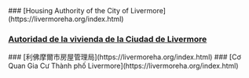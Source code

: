 <RenderIf language="en,tl">
### [Housing Authority of the City of Livermore](https://livermoreha.org/index.html)

</RenderIf>
<RenderIf language="es">
 
 ### [Autoridad de la vivienda de la Ciudad de Livermore](https://livermoreha.org/index.html)

</RenderIf>
<RenderIf language="zh">
### [利佛摩爾市房屋管理局](https://livermoreha.org/index.html)

</RenderIf>
<RenderIf language="vi">
### [Cơ Quan Gia Cư Thành phố Livermore](https://livermoreha.org/index.html)

</RenderIf>
